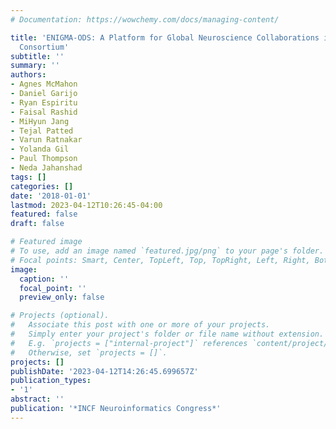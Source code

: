 ```yaml
---
# Documentation: https://wowchemy.com/docs/managing-content/

title: 'ENIGMA-ODS: A Platform for Global Neuroscience Collaborations in the ENIGMA
  Consortium'
subtitle: ''
summary: ''
authors:
- Agnes McMahon
- Daniel Garijo
- Ryan Espiritu
- Faisal Rashid
- MiHyun Jang
- Tejal Patted
- Varun Ratnakar
- Yolanda Gil
- Paul Thompson
- Neda Jahanshad
tags: []
categories: []
date: '2018-01-01'
lastmod: 2023-04-12T10:26:45-04:00
featured: false
draft: false

# Featured image
# To use, add an image named `featured.jpg/png` to your page's folder.
# Focal points: Smart, Center, TopLeft, Top, TopRight, Left, Right, BottomLeft, Bottom, BottomRight.
image:
  caption: ''
  focal_point: ''
  preview_only: false

# Projects (optional).
#   Associate this post with one or more of your projects.
#   Simply enter your project's folder or file name without extension.
#   E.g. `projects = ["internal-project"]` references `content/project/deep-learning/index.md`.
#   Otherwise, set `projects = []`.
projects: []
publishDate: '2023-04-12T14:26:45.699657Z'
publication_types:
- '1'
abstract: ''
publication: '*INCF Neuroinformatics Congress*'
---
```

